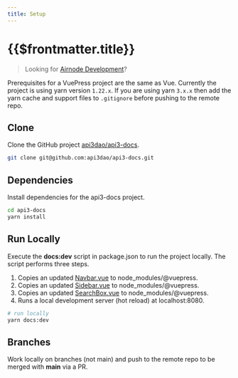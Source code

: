 ```yaml
---
title: Setup
---
```


# {{$frontmatter.title}}

<TocHeader />
<TOC class="table-of-contents" :include-level="[2,3]" />

> Looking for [Airnode Development](../dev-airnode/)?

Prerequisites for a VuePress project are the same as Vue. Currently the project
is using yarn version `1.22.x`. If you are using yarn `3.x.x` then add the yarn
cache and support files to `.gitignore` before pushing to the remote repo.

## Clone

Clone the GitHub project
[api3dao/api3-docs](https://github.com/api3dao/api3-docs).

```bash
git clone git@github.com:api3dao/api3-docs.git

```

## Dependencies

Install dependencies for the api3-docs project.

```bash
cd api3-docs
yarn install
```

## Run Locally

Execute the **docs:dev** script in package.json to run the project locally. The
script performs three steps.

1. Copies an updated [Navbar.vue](./override-components.md#navbar-vue) to
   node_modules/@vuepress.
2. Copies an updated [Sidebar.vue](./override-components.md#sidebar-vue) to
   node_modules/@vuepress.
3. Copies an updated [SearchBox.vue](./override-components.md#searchbox-vue) to
   node_modules/@vuepress.
4. Runs a local development server (hot reload) at localhost:8080.

```bash
# run locally
yarn docs:dev
```

## Branches

Work locally on branches (not main) and push to the remote repo to be merged
with **main** via a PR.
